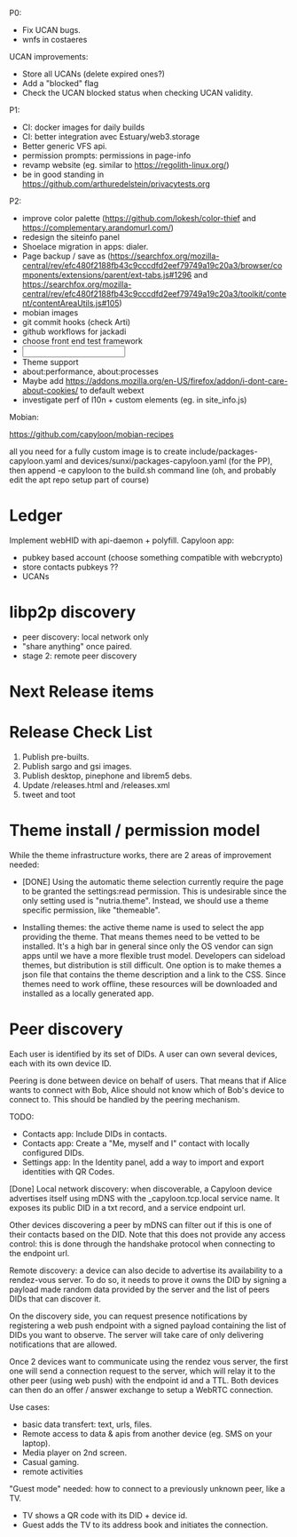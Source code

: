 P0:
- Fix UCAN bugs.
- wnfs in costaeres

UCAN improvements:
- Store all UCANs (delete expired ones?)
- Add a "blocked" flag
- Check the UCAN blocked status when checking UCAN validity.

P1:
- CI: docker images for daily builds
- CI: better integration avec Estuary/web3.storage
- Better generic VFS api.
- permission prompts: permissions in page-info
- revamp website (eg. similar to https://regolith-linux.org/)
- be in good standing in https://github.com/arthuredelstein/privacytests.org

P2:
- improve color palette (https://github.com/lokesh/color-thief and https://complementary.arandomurl.com/)
- redesign the siteinfo panel
- Shoelace migration in apps: dialer.
- Page backup / save as (https://searchfox.org/mozilla-central/rev/efc480f2188fb43c9cccdfd2eef79749a19c20a3/browser/components/extensions/parent/ext-tabs.js#1296 and https://searchfox.org/mozilla-central/rev/efc480f2188fb43c9cccdfd2eef79749a19c20a3/toolkit/content/contentAreaUtils.js#105)
- mobian images
- git commit hooks (check Arti)
- github workflows for jackadi
- choose front end test framework
- <input type=datetime-local|time|date>
- Theme support
- about:performance, about:processes
- Maybe add https://addons.mozilla.org/en-US/firefox/addon/i-dont-care-about-cookies/ to default webext
- investigate perf of l10n + custom elements (eg. <sl-select> in site_info.js)

Mobian:

https://github.com/capyloon/mobian-recipes

all you need for a fully custom image is to create include/packages-capyloon.yaml and devices/sunxi/packages-capyloon.yaml (for the PP), then append -e capyloon to the build.sh command line (oh, and probably edit the apt repo setup part of course)

Ledger
======
Implement webHID with api-daemon + polyfill.
Capyloon app:
- pubkey based account (choose something compatible with webcrypto)
- store contacts pubkeys ??
- UCANs

libp2p discovery
================
- peer discovery: local network only
- "share anything" once paired.
- stage 2: remote peer discovery

Next Release items
==================

Release Check List
==================
1. Publish pre-builts.
2. Publish sargo and gsi images.
3. Publish desktop, pinephone and librem5 debs.
4. Update /releases.html and /releases.xml
5. tweet and toot


Theme install / permission model
================================

While the theme infrastructure works, there are 2 areas of improvement needed:

- [DONE] Using the automatic theme selection currently require the page to be granted the settings:read permission. This is undesirable since the only setting used is "nutria.theme". Instead, we should use a theme specific permission, like "themeable".

- Installing themes: the active theme name is used to select the app providing the theme. That means themes need to be vetted to be installed. It's a high bar in general since only the OS vendor can sign apps until we have a more flexible trust model. Developers can sideload themes, but distribution is still difficult. One option is to make themes a json file that contains the theme description and a link to the CSS. Since themes need to work offline, these resources will be downloaded and installed as a locally generated app.

Peer discovery
==============

Each user is identified by its set of DIDs. A user can own several devices, each with its own device ID.

Peering is done between device on behalf of users. That means that if Alice wants to connect with Bob, Alice should not know which of Bob's device to connect to. This should be handled by the peering mechanism.

TODO:
- Contacts app: Include DIDs in contacts.
- Contacts app: Create a "Me, myself and I" contact with locally configured DIDs.
- Settings app: In the Identity panel, add a way to import and export identities with QR Codes.

[Done] Local network discovery: when discoverable, a Capyloon device advertises itself using mDNS with the _capyloon.tcp.local service name. It exposes its public DID in a txt record, and a service endpoint url.

Other devices discovering a peer by mDNS can filter out if this is one of their contacts based on the DID. Note that this does not provide any access control: this is done through the handshake protocol when connecting to the endpoint url.

Remote discovery: a device can also decide to advertise its availability to a rendez-vous server. To do so, it needs to prove it owns the DID by signing a payload made random data provided by the server and the list of peers DIDs that can discover it.

On the discovery side, you can request presence notifications by registering a web push endpoint with a signed payload containing the list of DIDs you want to observe. The server will take care of only delivering notifications that are allowed.

Once 2 devices want to communicate using the rendez vous server, the first one will send a connection request to the server, which will relay it to the other peer (using web push) with the endpoint id and a TTL. Both devices can then do an offer / answer exchange to setup a WebRTC connection.

Use cases:
- basic data transfert: text, urls, files.
- Remote access to data & apis from another device (eg. SMS on your laptop).
- Media player on 2nd screen.
- Casual gaming.
- remote activities

"Guest mode" needed: how to connect to a previously unknown peer, like a TV.
- TV shows a QR code with its DID + device id.
- Guest adds the TV to its address book and initiates the connection.
